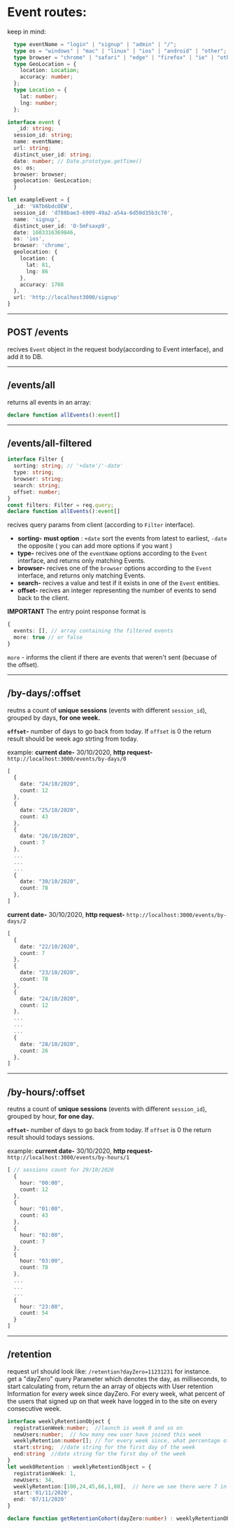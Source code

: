 # Event routes:
keep in mind:
```typeScript
  type eventName = "login" | "signup" | "admin" | "/";
  type os = "windows" | "mac" | "linux" | "ios" | "android" | "other";
  type browser = "chrome" | "safari" | "edge" | "firefox" | "ie" | "other";
  type GeoLocation = {
    location: Location;
    accuracy: number;
  };
  type Location = {
    lat: number;
    lng: number;
  };

interface event {
   _id: string;
  session_id: string;
  name: eventName;
  url: string;
  distinct_user_id: string;
  date: number; // Date.prototype.getTime()
  os: os;
  browser: browser;
  geolocation: GeoLocation;
  }

let exampleEvent = {
  _id: 'VATb6bdcOEW', 
  session_id: 'd788bae3-6909-49a2-a54a-6d50d35b3c70',  
  name: 'signup',  
  distinct_user_id: 'O-5mFsaxp9',  
  date: 1603316369846,  
  os: 'ios',  
  browser: 'chrome',  
  geolocation: {  
    location: {
      lat: 81,
      lng: 86
    },  
    accuracy: 1708
  },  
  url: 'http://localhost3000/signup'
}
```
---

## POST /events
recives `Event` object in the request body(according to Event interface), and add it to DB. 

---
## /events/all
returns all events in an array:
```typescript
declare function allEvents():event[]
```
---

## /events/all-filtered

```typescript
interface Filter {
  sorting: string; // '+date'/'-date'
  type: string; 
  browser: string;
  search: string;
  offset: number;
}
const filters: Filter = req.query;
declare function allEvents():event[]
```

recives query params from client (according to ```Filter``` interface).

* __sorting-__ __must option__ : `+date` sort the events from latest to earliest, `-date` the opposite ( you can add more options if you want )
* __type-__ recives one of the `eventName` options according to the `Event` interface, and returns only matching Events.
* __browser-__ recives one of the `browser` options according to the `Event` interface, and returns only matching Events.
* __search-__ recives a value and test if it exists in one of the `Event` entities.
* __offset-__ recives an integer representing the number of events to send back to the client.

__IMPORTANT__
The entry point response format is
```typescript
{
  events: [], // array containing the filtered events
  more: true // or false
}
```
`more` - informs the client if there are events that weren't sent (becuase of the offset).

---
## /by-days/:offset

reutns a count of __unique sessions__ (events with different `session_id`), grouped by days, __for one week.__

__`offset`-__ number of days to go back from today. If `offset` is 0 the return result should be week ago strting from today.

example: __current date-__ 30/10/2020, __http request-__ `http://localhost:3000/events/by-days/0` 
```typescript
[
  {
    date: "24/10/2020",
    count: 12
  }, 
  {
    date: "25/10/2020",
    count: 43
  }, 
  {
    date: "26/10/2020",
    count: 7
  }, 
  ...
  ...
  ...
  {
    date: "30/10/2020",
    count: 78
  }, 
]

```

__current date-__ 30/10/2020, __http request-__ `http://localhost:3000/events/by-days/2` 
```typescript
[
  {
    date: "22/10/2020",
    count: 7
  }, 
  {
    date: "23/10/2020",
    count: 78
  }, 
  {
    date: "24/10/2020",
    count: 12
  }, 
  ...
  ...
  ...
  {
    date: "28/10/2020",
    count: 26
  }, 
]

```
---

## /by-hours/:offset

reutns a count of __unique sessions__ (events with different `session_id`), grouped by hour, __for one day.__

__`offset`-__ number of days to go back from today. If `offset` is 0 the return result should todays sessions.

example: __current date-__ 30/10/2020, __http request-__ `http://localhost:3000/events/by-hours/1` 
```typescript
[ // sessions count for 29/10/2020
  {
    hour: "00:00",
    count: 12
  }, 
  {
    hour: "01:00",
    count: 43
  }, 
  {
    hour: "02:00",
    count: 7
  }, 
  {
    hour: "03:00",
    count: 78
  }, 
  ...
  ...
  ...
  {
    hour: "23:00",
    count: 54
  }
]

```
---

## /retention
request url should look like: `/retention?dayZero=11231231` for instance.   
get a "dayZero" query Parameter which denotes the day, as milliseconds, to start calculating from, return the an array of objects with User retention Information for every week since dayZero.
For every week, what percent of the users that signed up on that week have logged in to the site on every consecutive week.
```typescript
interface weeklyRetentionObject {
  registrationWeek:number;  //launch is week 0 and so on
  newUsers:number;  // how many new user have joined this week
  weeklyRetention:number[]; // for every week since, what percentage of the users came back. weeklyRetention[0] is always 100% because it's the week of registration  
  start:string;  //date string for the first day of the week
  end:string  //date string for the first day of the week
}
let week0Retention : weeklyRetentionObject = {
  registrationWeek: 1, 
  newUsers: 34, 
  weeklyRetention:[100,24,45,66,1,80],  // here we see there were 7 in total since week 1 has data for 6 weeks 
  start:'01/11/2020',
  end: '07/11/2020'
} 

declare function getRetentionCohort(dayZero:number) : weeklyRetentionObject[]
```


<!-- ## /today
gets events from today
```typescript
declare function getToday() : event[] 
```
--- -->
<!-- ## /week
gets events from the last 7 days
```typescript
declare function getWeek() : event[] 
```
--- -->


<!-- ## /:eventId
return an event by its Id
```typescript
declare function getEventById():event
``` -->

<!-- ## /chart/timeonurl/allusers
return array of objects. 
every object need to seem like {_"userId": string, "username": string, "login": number, "signin": number, "admin": number, "home": number_}.
every object show unique user and the counter of his events URL's time in seconds.

## /chart/timeonurl/inhours
return array of objects. 
every object need to seem like {_id:string ,url:string, date:number_}.
every object show every event info with date that implements the time in hours of the event. -->
